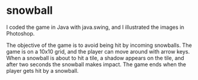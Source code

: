 # snowball
I coded the game in Java with java.swing, and I illustrated the images in Photoshop.

The objective of the game is to avoid being hit by incoming snowballs. The game is on a 10x10 grid, and the player can move around with arrow keys. When a snowball is about to hit a tile, a shadow appears on the tile, and after two seconds the snowball makes impact. The game ends when the player gets hit by a snowball.



